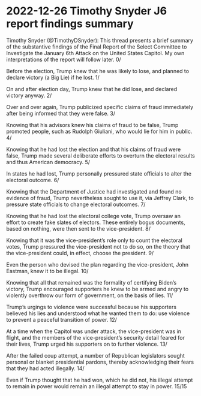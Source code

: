 # 2022-12-26 Timothy Snyder J6 report findings summary

Timothy Snyder (@TimothyDSnyder): This thread presents a brief summary of the substantive findings of the Final Report of the Select Committee to Investigate the January 6th Attack on the United States Capitol. My own interpretations of the report will follow later. 0/

Before the election, Trump knew that he was likely to lose, and planned to declare victory (a Big Lie) if he lost. 1/

On and after election day, Trump knew that he did lose, and declared victory anyway. 2/

Over and over again, Trump publicized specific claims of fraud immediately after being informed that they were false. 3/

Knowing that his advisors knew his claims of fraud to be false, Trump promoted people, such as Rudolph Giuliani, who would lie for him in public. 4/

Knowing that he had lost the election and that his claims of fraud were false, Trump made several deliberate efforts to overturn the electoral results and thus American democracy. 5/

In states he had lost, Trump personally pressured state officials to alter the electoral outcome. 6/

Knowing that the Department of Justice had investigated and found no evidence of fraud, Trump nevertheless sought to use it, via Jeffrey Clark, to pressure state officials to change electoral outcomes. 7/

Knowing that he had lost the electoral college vote, Trump oversaw an effort to create fake slates of electors. These entirely bogus documents, based on nothing, were then sent to the vice-president. 8/

Knowing that it was the vice-president’s role only to count the electoral votes, Trump pressured the vice-president not to do so, on the theory that the vice-president could, in effect, choose the president. 9/

Even the person who devised the plan regarding the vice-president, John Eastman, knew it to be illegal. 10/

Knowing that all that remained was the formality of certifying Biden’s victory, Trump encouraged supporters he knew to be armed and angry to violently overthrow our form of government, on the basis of lies. 11/

Trump’s urgings to violence were successful because his supporters believed his lies and understood what he wanted them to do: use violence to prevent a peaceful transition of power. 12/

At a time when the Capitol was under attack, the vice-president was in flight, and the members of the vice-president’s security detail feared for their lives, Trump urged his supporters on to further violence. 13/

After the failed coup attempt, a number of Republican legislators sought personal or blanket presidential pardons, thereby acknowledging their fears that they had acted illegally. 14/

Even if Trump thought that he had won, which he did not, his illegal attempt to remain in power would remain an illegal attempt to stay in power. 15/15

